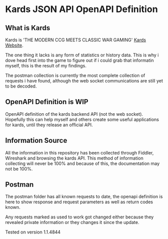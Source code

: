 # Kards JSON API OpenAPI Definition

## What is Kards

Kards is 'THE MODERN CCG MEETS CLASSIC WAR GAMING' [Kards Website](https://www.kards.com/).

The one thing it lacks is any form of statistics or history data. This is why i dove head first into the game to figure out if i could grab that informatin myself, this is the result of my findings.

The postman collection is currently the most complete collection of requests i have found, although the web socket communications are still yet to be decoded.

## OpenAPI Definition is WIP

OpenAPI definition of the kards backend API (not the web socket). Hopefully this can help myself and others create some useful applications for kards, until they release an official API.

## Information Source

All the information in this repository has been collected through Fiddler, Wireshark and browsing the kards API. This method of information collecting will never be 100% and because of this, the documentation may not be 100%.

## Postman

The postman folder has all known requests to date, the openapi definition is here to show response and request parameters as well as return codes known.

Any requests marked as used to work got changed either because they revealed private information or they changes it since the update.

Tested on version 1.1.4844

